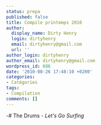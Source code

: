 ```yaml
---
status: prepa
published: false
title: Compile printemps 2010
author:
  display_name: Dirty Henry
  login: dirtyhenry
  email: dirtyhenry@gmail.com
  url: ''
author_login: dirtyhenry
author_email: dirtyhenry@gmail.com
wordpress_id: 686
date: '2010-08-26 17:48:10 +0200'
categories:
- Catégories
tags:
- Compilation
comments: []
---
```

-# The Drums - *Let's Go Surfing*
